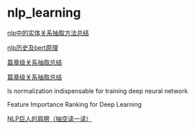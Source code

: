# nlp_learning
[nlp中的实体关系抽取方法总结](https://blog.csdn.net/qq_27590277/article/details/107133347)


[nlp历史及bert原理](https://blog.csdn.net/jiaowoshouzi/article/details/89073944)

[篇章级关系抽取总结](https://blog.csdn.net/eagleuniversityeye/article/details/107455768)

[篇章级关系抽取总结](https://blog.csdn.net/qq_38556984/article/details/108853453)

Is normalization indispensable for training deep neural network

Feature Importance Ranking for Deep Learning

[NLP巨人的肩膀（抽空读一读）](https://zhuanlan.zhihu.com/p/50443871)
